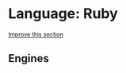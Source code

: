 # Language: Ruby
<sup>[Improve this section](https://github.com/rbuckton/regexp-features/edit/main/src/languages/ruby.yml)</sup>


<!--
'name' sources:
  - [](../../src/languages/ruby.yml)
-->


## Engines